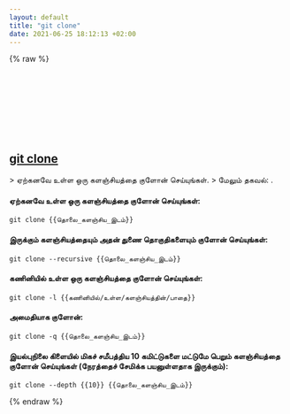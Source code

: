 ```yaml
---
layout: default
title: "git clone"
date: 2021-06-25 18:12:13 +02:00
---
```

{% raw %}
<h2 id="git-clone">
  <a href="/ta/common/git-clone.html">git clone</a> <a href="#git-clone"><svg class="icon">
    <use href="/assets/images/unicode_sprite.svg#link" />
  </svg></a>
</h2>
> ஏற்கனவே உள்ள ஒரு களஞ்சியத்தை குளோன் செய்யுங்கள்.
> மேலும் தகவல்: <https://git-scm.com/docs/git-clone>.

#### ஏற்கனவே உள்ள ஒரு களஞ்சியத்தை குளோன் செய்யுங்கள்:
```shell
git clone {{தொலை_களஞ்சிய_இடம்}}
```
#### இருக்கும் களஞ்சியத்தையும் அதன் துணை தொகுதிகளையும் குளோன் செய்யுங்கள்:
```shell
git clone --recursive {{தொலை_களஞ்சிய_இடம்}}
```
#### கணினியில் உள்ள ஒரு களஞ்சியத்தை குளோன் செய்யுங்கள்:
```shell
git clone -l {{கணினியில்/உள்ள/களஞ்சியத்தின்/பாதை}}
```
#### அமைதியாக குளோன்:
```shell
git clone -q {{தொலை_களஞ்சிய_இடம்}}
```
#### இயல்புநிலை கிளையில் மிகச் சமீபத்திய 10 கமிட்டுகளை மட்டுமே பெறும் களஞ்சியத்தை குளோன் செய்யுங்கள் (நேரத்தைச் சேமிக்க பயனுள்ளதாக இருக்கும்):
```shell
git clone --depth {{10}} {{தொலை_களஞ்சிய_இடம்}}
```
{% endraw %}